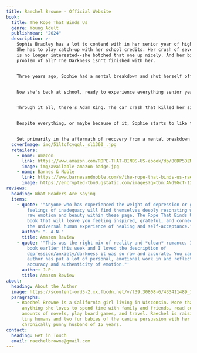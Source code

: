 ```yaml
---
title: Raechel Browne - Official Website
book:
  title: The Rope That Binds Us
  genre: Young Adult
  publishYear: "2024"
  description: >-
    Sophie Bradley has a lot to contend with in her senior year of high school.
    She has to play catch-up with her school credits. Her crush of seven years
    is no longer interested--she botched that one up nicely. And her biggest
    problem of all? The Darkness isn't finished with her.


    Three years ago, Sophie had a mental breakdown and shut herself off from the rest of the world. While her friends were living the typical teenage experience, Sophie was navigating the ruinous world of depression and anxiety.


    Now she's back at school, ready to experience everything senior year has to offer. She's always dreamed of being in the musical, going to prom, and graduating with her class. All the while, the Darkness is hovering, threatening to pull her back into isolation and misery.


    Through it all, there's Adam King. The car crash that killed her sister years before brought their families together. Now Adam is sticking his nose in her business like any good pseudo big brother. He keeps her from getting involved with a bad boy, eases her fears, and reminds her of her own strength when she needs it most. Their relationship begins to change in ways she never expected, much to the irritation of his longtime girlfriend.


    Despite everything, or maybe because of it, Sophie starts to like the one person she has always hated: herself.


    Set primarily in the aftermath of recovery from a mental breakdown, Sophie's story of hope, courage, and first love is interwoven with memories of her darkest days and flash-forwards of a future she never dreamed she could have.
  coverImage: img/51ltcfcyqql._sl1360_.jpg
  retailers:
    - name: Amazon
      link: https://www.amazon.com/ROPE-THAT-BINDS-US-ebook/dp/B0DP5DZM88/ref=tmm_kin_swatch_0
      image: img/available-amazon-badge.jpg
    - name: Barnes & Noble
      link: https://www.barnesandnoble.com/w/the-rope-that-binds-us-raechel-browne/1146526943?ean=9798893093056
      image: https://encrypted-tbn0.gstatic.com/images?q=tbn:ANd9GcT-12x4zOC4PWvHTZLRXvbw6A03dJW7wclz0w&s
reviews:
  heading: What Readers Are Saying
  items:
    - quote: '"Anyone who has experienced the weight of depression or grappled with
        feelings of inadequacy will find themselves deeply resonating with the
        raw emotion and beauty within these page. The Rope That Binds Us is a
        book that will leave you feeling inspired, grateful, and connected to
        the universal human experience of healing and self-acceptance."'
      author: "- A.N."
      title: Amazon Review
    - quote: '"This was the right mix of reality and *clean* romance. I finished the
        book earlier this week and I loved the description of
        depression/anxiety/darkness it was so raw and accurate. You can tell the
        author has put a lot of personal, emotional work in and reflects in
        accuracy and authenticity of emotion."'
      author: J.P.
      title: Amazon Review
about:
  heading: About the Author
  image: https://scontent-ord5-2.xx.fbcdn.net/v/t39.30808-6/433411489_10163501896053378_835642318952905457_n.jpg?_nc_cat=111&ccb=1-7&_nc_sid=a5f93a&_nc_ohc=9z0XSok99BoQ7kNvgHZug0T&_nc_zt=23&_nc_ht=scontent-ord5-2.xx&_nc_gid=AJfsPbRLWHM2hYF-8MLJIKy&oh=00_AYCiXxjSrDQwLtdcCuLJJtL_Qcl5fTSkQ0tQhfcAlz9Rcw&oe=67A8277A
  paragraphs:
    - Raechel Browne is a California girl living in Wisconsin. More than
      anything she loves to spend time with family and friends, read copious
      amounts of novels, play board games, and travel. Raechel is raising two
      tiny humans and two fur babies of the canine persuasion with her
      chronically punny husband of 15 years.
contact:
  heading: Get in Touch
  email: raechelbrowne@gmail.com
---
```

